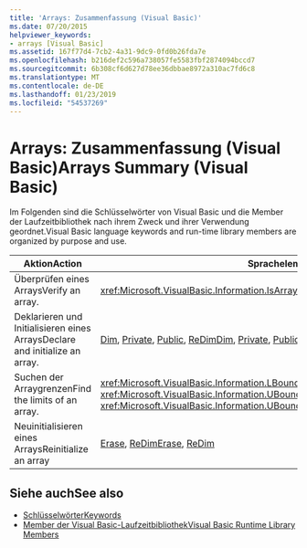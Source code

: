 ```yaml
---
title: 'Arrays: Zusammenfassung (Visual Basic)'
ms.date: 07/20/2015
helpviewer_keywords:
- arrays [Visual Basic]
ms.assetid: 167f77d4-7cb2-4a31-9dc9-0fd0b26fda7e
ms.openlocfilehash: b216def2c596a738057fe5583fbf2874094bccd7
ms.sourcegitcommit: 6b308cf6d627d78ee36dbbae8972a310ac7fd6c8
ms.translationtype: MT
ms.contentlocale: de-DE
ms.lasthandoff: 01/23/2019
ms.locfileid: "54537269"
---
```

# <a name="arrays-summary-visual-basic"></a><span data-ttu-id="9f6e7-102">Arrays: Zusammenfassung (Visual Basic)</span><span class="sxs-lookup"><span data-stu-id="9f6e7-102">Arrays Summary (Visual Basic)</span></span>
<span data-ttu-id="9f6e7-103">Im Folgenden sind die Schlüsselwörter von Visual Basic und die Member der Laufzeitbibliothek nach ihrem Zweck und ihrer Verwendung geordnet.</span><span class="sxs-lookup"><span data-stu-id="9f6e7-103">Visual Basic language keywords and run-time library members are organized by purpose and use.</span></span>  
  
|<span data-ttu-id="9f6e7-104">Aktion</span><span class="sxs-lookup"><span data-stu-id="9f6e7-104">Action</span></span>|<span data-ttu-id="9f6e7-105">Sprachelement</span><span class="sxs-lookup"><span data-stu-id="9f6e7-105">Language element</span></span>|  
|------------|----------------------|  
|<span data-ttu-id="9f6e7-106">Überprüfen eines Arrays</span><span class="sxs-lookup"><span data-stu-id="9f6e7-106">Verify an array.</span></span>|<xref:Microsoft.VisualBasic.Information.IsArray%2A>|  
|<span data-ttu-id="9f6e7-107">Deklarieren und Initialisieren eines Arrays</span><span class="sxs-lookup"><span data-stu-id="9f6e7-107">Declare and initialize an array.</span></span>|<span data-ttu-id="9f6e7-108">[Dim](../../../visual-basic/language-reference/statements/dim-statement.md), [Private](../../../visual-basic/language-reference/modifiers/private.md), [Public](../../../visual-basic/language-reference/modifiers/public.md), [ReDim](../../../visual-basic/language-reference/statements/redim-statement.md)</span><span class="sxs-lookup"><span data-stu-id="9f6e7-108">[Dim](../../../visual-basic/language-reference/statements/dim-statement.md), [Private](../../../visual-basic/language-reference/modifiers/private.md), [Public](../../../visual-basic/language-reference/modifiers/public.md), [ReDim](../../../visual-basic/language-reference/statements/redim-statement.md)</span></span>|  
|<span data-ttu-id="9f6e7-109">Suchen der Arraygrenzen</span><span class="sxs-lookup"><span data-stu-id="9f6e7-109">Find the limits of an array.</span></span>|<span data-ttu-id="9f6e7-110"><xref:Microsoft.VisualBasic.Information.LBound%2A>, <xref:Microsoft.VisualBasic.Information.UBound%2A></span><span class="sxs-lookup"><span data-stu-id="9f6e7-110"><xref:Microsoft.VisualBasic.Information.LBound%2A>, <xref:Microsoft.VisualBasic.Information.UBound%2A></span></span>|  
|<span data-ttu-id="9f6e7-111">Neuinitialisieren eines Arrays</span><span class="sxs-lookup"><span data-stu-id="9f6e7-111">Reinitialize an array</span></span>|<span data-ttu-id="9f6e7-112">[Erase](../../../visual-basic/language-reference/statements/erase-statement.md), [ReDim](../../../visual-basic/language-reference/statements/redim-statement.md)</span><span class="sxs-lookup"><span data-stu-id="9f6e7-112">[Erase](../../../visual-basic/language-reference/statements/erase-statement.md), [ReDim](../../../visual-basic/language-reference/statements/redim-statement.md)</span></span>|  
  
## <a name="see-also"></a><span data-ttu-id="9f6e7-113">Siehe auch</span><span class="sxs-lookup"><span data-stu-id="9f6e7-113">See also</span></span>
- [<span data-ttu-id="9f6e7-114">Schlüsselwörter</span><span class="sxs-lookup"><span data-stu-id="9f6e7-114">Keywords</span></span>](../../../visual-basic/language-reference/keywords/index.md)
- [<span data-ttu-id="9f6e7-115">Member der Visual Basic-Laufzeitbibliothek</span><span class="sxs-lookup"><span data-stu-id="9f6e7-115">Visual Basic Runtime Library Members</span></span>](../../../visual-basic/language-reference/runtime-library-members.md)
